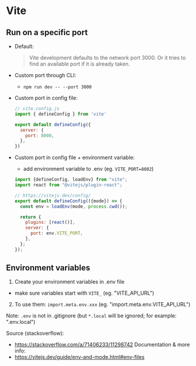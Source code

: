 

# Vite


## Run on a specific port


- Default:

  > Vite development defaults to the network port 3000. Or it tries to find an available port if it is already taken.


- Custom port through CLI: 
  - `npm run dev -- --port 3000`


- Custom port in config file:

  ```js
  // vite.config.js
  import { defineConfig } from 'vite'

  export default defineConfig({
    server: {
      port: 8000,
    },
  })
  ```


- Custom port in config file + environment variable:

  - add environment variable to .env (eg. `VITE_PORT=8002`)

  ```js
  import {defineConfig, loadEnv} from "vite";
  import react from "@vitejs/plugin-react";

  // https://vitejs.dev/config/
  export default defineConfig(({mode}) => {
    const env = loadEnv(mode, process.cwd());

    return {
      plugins: [react()],
      server: {
        port: env.VITE_PORT,
      },
    };
  });
  ```



## Environment variables

1. Create your environment variables in .env file
  - make sure variables start with `VITE_`  (eg. "VITE_API_URL")

2. To use them: `import.meta.env.xxx` (eg. "import.meta.env.VITE_API_URL")


Note: `.env` is not in .gitignore
(but `*.local` will be ignored; for example: ".env.local")


Source (stackoverflow): 
- https://stackoverflow.com/a/71406233/11298742
Documentation & more info: 
- https://vitejs.dev/guide/env-and-mode.html#env-files

